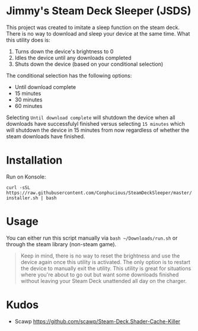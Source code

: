 # Jimmy's Steam Deck Sleeper (JSDS)
This project was created to imitate a sleep function on the steam deck. There is no way to download and sleep your device at the same time. What this utility does is:

1. Turns down the device's brightness to 0
2. Idles the device until any downloads completed
3. Shuts down the device (based on your conditional selection)

The conditional selection has the following options:
- Until download complete
- 15 minutes
- 30 minutes
- 60 minutes

Selecting `Until download complete` will shutdown the device when all downloads have successfulyl finished versus selecting `15 minutes` which will shutdown the device in 15 minutes from now regardless of whether the steam downloads have finished.

# Installation

Run on Konsole:

`curl -sSL https://raw.githubusercontent.com/Conphucious/SteamDeckSleeper/master/installer.sh | bash`

# Usage

You can either run this script manually via `bash ~/Downloads/run.sh` or through the steam library (non-steam game).

>Keep in mind, there is no way to reset the brightness and use the device again once this utility is activated. The only option is to restart the device to manually exit the utility. This utility is great for situations where you're about to go out but want some downloads finished without leaving your Steam Deck unattended all day on the charger. 

# Kudos
- Scawp https://github.com/scawp/Steam-Deck.Shader-Cache-Killer